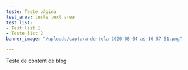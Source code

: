 ```yaml
---
teste: Teste página
test_area: teste text area
test_list:
- Test list 1
- Teste list 2
banner_image: "/uploads/captura-de-tela-2020-08-04-as-16-57-51.png"

---
```

Teste de content de blog